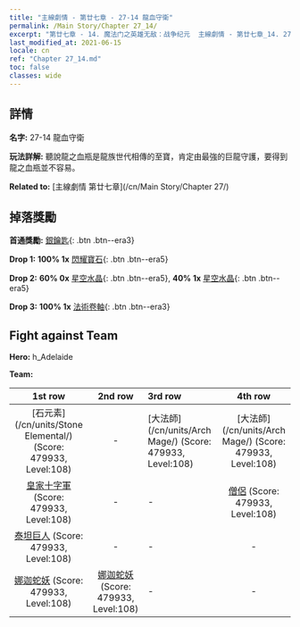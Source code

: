 ```yaml
---
title: "主線劇情 - 第廿七章 - 27-14 龍血守衛"
permalink: /Main Story/Chapter 27_14/
excerpt: "第廿七章 - 14. 魔法门之英雄无敌：战争纪元  主線劇情 - 第廿七章_14. 27-14 龍血守衛"
last_modified_at: 2021-06-15
locale: cn
ref: "Chapter 27_14.md"
toc: false
classes: wide
---
```


## 詳情

 **名字:** 27-14 龍血守衛

 **玩法詳解:** 聽說龍之血瓶是龍族世代相傳的至寶，肯定由最強的巨龍守護，要得到龍之血瓶並不容易。

 **Related to:** [主線劇情 第廿七章](/cn/Main Story/Chapter 27/)

## 掉落獎勵

 **首通獎勵:** [銀鑰匙](/cn/Items/con_693/){: .btn .btn--era3}

 **Drop 1:** **100% 1x** [閃耀寶石](/cn/Items/mat_100/){: .btn .btn--era5}

 **Drop 2:** **60% 0x** [星空水晶](/cn/Items/mat_94/){: .btn .btn--era5}, **40% 1x** [星空水晶](/cn/Items/mat_94/){: .btn .btn--era5}

 **Drop 3:** **100% 1x** [法術卷軸](/cn/Items/con_694/){: .btn .btn--era3}


## Fight against Team
 **Hero:** h_Adelaide

 **Team:**


  | 1st row | 2nd row | 3rd row | 4th row |
  |:----:|:----:|:----|:----:|
  | [石元素](/cn/units/Stone Elemental/) (Score: 479933, Level:108)  | - | [大法師](/cn/units/Arch Mage/) (Score: 479933, Level:108)  | [大法師](/cn/units/Arch Mage/) (Score: 479933, Level:108)  |
  | [皇家十字軍](/cn/units/Swordsman/) (Score: 479933, Level:108)  | - | - | [僧侶](/cn/units/Monk/) (Score: 479933, Level:108)  |
  | [泰坦巨人](/cn/units/Giant/) (Score: 479933, Level:108)  | - | - | - |
  | [娜迦蛇妖](/cn/units/Naga/) (Score: 479933, Level:108)  | [娜迦蛇妖](/cn/units/Naga/) (Score: 479933, Level:108)  | - | - |


